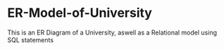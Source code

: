 # ER-Model-of-University
This is an ER Diagram of a University, aswell as a Relational model using SQL statements
